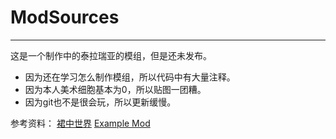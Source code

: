 # ModSources

---

这是一个制作中的泰拉瑞亚的模组，但是还未发布。

* 因为还在学习怎么制作模组，所以代码中有大量注释。
* 因为本人美术细胞基本为0，所以贴图一团糟。
* 因为git也不是很会玩，所以更新缓慢。

参考资料：
[裙中世界](https://fs49.org/)
[Example Mod](https://github.com/tModLoader/tModLoader)
